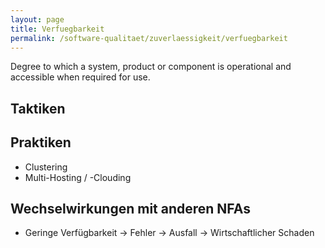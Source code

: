 ```yaml
---
layout: page
title: Verfuegbarkeit
permalink: /software-qualitaet/zuverlaessigkeit/verfuegbarkeit
---
```


Degree to which a system, product or component is operational and accessible when required for use.

## Taktiken



## Praktiken

* Clustering
* Multi-Hosting / -Clouding

## Wechselwirkungen mit anderen NFAs

* Geringe Verfügbarkeit -> Fehler -> Ausfall -> Wirtschaftlicher Schaden